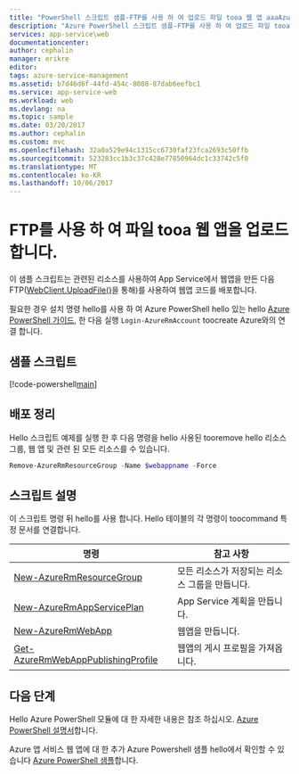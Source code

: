 ```yaml
---
title: "PowerShell 스크립트 샘플-FTP를 사용 하 여 업로드 파일 tooa 웹 앱 aaaAzure | Microsoft Docs"
description: "Azure PowerShell 스크립트 샘플-FTP를 사용 하 여 업로드 파일 tooa 웹 앱"
services: app-service\web
documentationcenter: 
author: cephalin
manager: erikre
editor: 
tags: azure-service-management
ms.assetid: b7d46d6f-44fd-454c-8008-87dab6eefbc1
ms.service: app-service-web
ms.workload: web
ms.devlang: na
ms.topic: sample
ms.date: 03/20/2017
ms.author: cephalin
ms.custom: mvc
ms.openlocfilehash: 32a0a529e94c1315cc6730faf23fca2693c50ffb
ms.sourcegitcommit: 523283cc1b3c37c428e77850964dc1c33742c5f0
ms.translationtype: MT
ms.contentlocale: ko-KR
ms.lasthandoff: 10/06/2017
---
```

# <a name="upload-files-tooa-web-app-using-ftp"></a>FTP를 사용 하 여 파일 tooa 웹 앱을 업로드 합니다.

이 샘플 스크립트는 관련된 리소스를 사용하여 App Service에서 웹앱을 만든 다음 FTP([WebClient.UploadFile()](https://msdn.microsoft.com/library/ms144229.aspx)을 통해)를 사용하여 웹앱 코드를 배포합니다.

필요한 경우 설치 명령 hello를 사용 하 여 Azure PowerShell hello 있는 hello [Azure PowerShell 가이드](/powershell/azure/overview), 한 다음 실행 `Login-AzureRmAccount` toocreate Azure와의 연결 합니다.

## <a name="sample-script"></a>샘플 스크립트

[!code-powershell[main](../../../powershell_scripts/app-service/deploy-ftp/deploy-ftp.ps1?highlight=1 "Upload files tooa web app using FTP")]

## <a name="clean-up-deployment"></a>배포 정리 

Hello 스크립트 예제를 실행 한 후 다음 명령을 hello 사용된 tooremove hello 리소스 그룹, 웹 앱 및 관련 된 모든 리소스를 수 있습니다.

```powershell
Remove-AzureRmResourceGroup -Name $webappname -Force
```

## <a name="script-explanation"></a>스크립트 설명

이 스크립트 명령 뒤 hello를 사용 합니다. Hello 테이블의 각 명령이 toocommand 특정 문서를 연결합니다.

| 명령 | 참고 사항 |
|---|---|
| [New-AzureRmResourceGroup](/powershell/module/azurerm.resources/new-azurermresourcegroup) | 모든 리소스가 저장되는 리소스 그룹을 만듭니다. |
| [New-AzureRmAppServicePlan](/powershell/module/azurerm.websites/new-azurermappserviceplan) | App Service 계획을 만듭니다. |
| [New-AzureRmWebApp](/powershell/module/azurerm.websites/new-azurermwebapp) | 웹앱을 만듭니다. |
| [Get-AzureRmWebAppPublishingProfile](/powershell/module/azurerm.websites/get-azurermwebapppublishingprofile) | 웹앱의 게시 프로필을 가져옵니다. |

## <a name="next-steps"></a>다음 단계

Hello Azure PowerShell 모듈에 대 한 자세한 내용은 참조 하십시오. [Azure PowerShell 설명서](/powershell/azure/overview)합니다.

Azure 앱 서비스 웹 앱에 대 한 추가 Azure Powershell 샘플 hello에서 확인할 수 있습니다 [Azure PowerShell 샘플](../app-service-powershell-samples.md)합니다.
